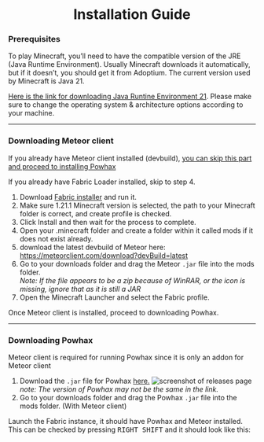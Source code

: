 # <center>**Installation Guide**</center>

### Prerequisites

To play Minecraft, you’ll need to have the compatible version of the JRE (Java Runtime Environment).
Usually Minecraft downloads it automatically, but if it doesn’t, you should get it from Adoptium.
The current version used by Minecraft is Java 21.

[Here is the link for downloading Java Runtine Environment 21](https://adoptium.net/temurin/releases/?package=jre&version=21). Please make sure to change the operating system & architecture options according to your machine.


<hr>

### Downloading Meteor client

If you already have Meteor client installed (devbuild), [you can skip this part and proceed to installing Powhax](#downloading-powhax)

If you already have Fabric Loader installed, skip to step 4.

1. Download [Fabric installer](https://fabricmc.net/use/installer/) and run it.
1. Make sure 1.21.1 Minecraft version is selected, the path to your Minecraft folder is correct, and create profile is checked.
1. Click Install and then wait for the process to complete.
1. Open your .minecraft folder and create a folder within it called mods if it does not exist already.
1. download the latest devbuild of Meteor here: https://meteorclient.com/download?devBuild=latest
1. Go to your downloads folder and drag the Meteor `.jar` file into the mods folder.<br> *Note: If the file appears to be a zip because of WinRAR, or the icon is missing, ignore that as it is still a JAR*
1. Open the Minecraft Launcher and select the Fabric profile.

Once Meteor client is installed, proceed to downloading Powhax.

<hr>

### Downloading Powhax

Meteor client is required for running Powhax since it is only an addon for Meteor client

1. Download the `.jar` file for Powhax [here.](https://github.com/Powie69/PowHax/releases)
![screenshot of releases page](img_2.png)
*note: The version of Powhax may not be the same in the link.*
1. Go to your downloads folder and drag the Powhax `.jar` file into the mods folder. (With Meteor client)

 Launch the Fabric instance, it should have Powhax and Meteor installed.
 This can be checked by pressing <kbd>RIGHT SHIFT</kbd> and it should look like this:
